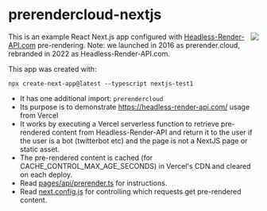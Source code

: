 # prerendercloud-nextjs

<img align="right" src="https://cloud.githubusercontent.com/assets/22159102/21554484/9d542f5a-cdc4-11e6-8c4c-7730a9e9e2d1.png">

This is an example React Next.js app configured with [Headless-Render-API.com](https://headless-render-api.com) pre-rendering. Note: we launched in 2016 as prerender.cloud, rebranded in 2022 as Headless-Render-API.com.

This app was created with:

```
npx create-next-app@latest --typescript nextjs-test1
```

- It has one additional import: `prerendercloud`
- Its purpose is to demonstrate https://headless-render-api.com/ usage from Vercel
- It works by executing a Vercel serverless function to retrieve pre-rendered content from Headless-Render-API and return it to the user if the user is a bot (twitterbot etc) and the page is not a NextJS page or static asset.
- The pre-rendered content is cached (for CACHE_CONTROL_MAX_AGE_SECONDS) in Vercel's CDN and cleared on each deploy.
- Read [pages/api/prerender.ts](/pages/api/prerender.ts) for instructions.
- Read [next.config.js](next.config.js) for controlling which requests get pre-rendered content.
